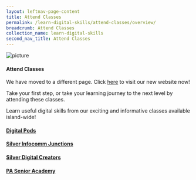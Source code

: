 ```yaml
---
layout: leftnav-page-content
title: Attend Classes
permalink: /learn-digital-skills/attend-classes/overview/
breadcrumb: Attend Classes
collection_name: learn-digital-skills
second_nav_title: Attend Classes
---
```


![picture](/images/learn-digital-skills/attend-classes.jpg)

#### Attend Classes
We have moved to a different page. Click <a href="https://www.imda.gov.sg/seniorsgodigital" target="_blank">here</a> to visit our new website now!

Take your first step, or take your learning journey to the next level by attending these classes.

Learn useful digital skills from our exciting and informative classes available island-wide! <br>
#### [Digital Pods](/learn-digital-skills/attend-classes/digital-pods/)<br>
#### [Silver Infocomm Junctions](/learn-digital-skills/attend-classes/silver-infocomm-junctions/)<br>
#### [Silver Digital Creators](/learn-digital-skills/attend-classes/silver-digital-creators/)<br>
#### [PA Senior Academy](/learn-digital-skills/attend-classes/pa-silver-academy/)<br>
